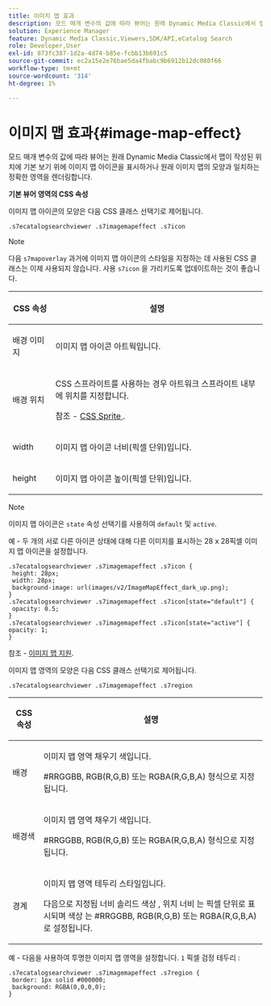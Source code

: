 ```yaml
---
title: 이미지 맵 효과
description: 모드 매개 변수의 값에 따라 뷰어는 원래 Dynamic Media Classic에서 맵이 작성된 위치에 기본 보기 위에 이미지 맵 아이콘을 표시하거나 원래 이미지 맵의 모양과 일치하는 정확한 영역을 렌더링합니다.
solution: Experience Manager
feature: Dynamic Media Classic,Viewers,SDK/API,eCatalog Search
role: Developer,User
exl-id: 873fc387-1d2a-4d74-b85e-fcbb13b691c5
source-git-commit: ec2a15e2e76bae5da4fbabc9b6912b12dc080f66
workflow-type: tm+mt
source-wordcount: '314'
ht-degree: 1%

---
```


# 이미지 맵 효과{#image-map-effect}

모드 매개 변수의 값에 따라 뷰어는 원래 Dynamic Media Classic에서 맵이 작성된 위치에 기본 보기 위에 이미지 맵 아이콘을 표시하거나 원래 이미지 맵의 모양과 일치하는 정확한 영역을 렌더링합니다.

<!--<a id="section_061E550C1C1D4DB2BD663A898895B38C"></a>-->

**기본 뷰어 영역의 CSS 속성**

이미지 맵 아이콘의 모양은 다음 CSS 클래스 선택기로 제어됩니다.

```
.s7ecatalogsearchviewer .s7imagemapeffect .s7icon
```

>[!NOTE]
>
>다음 `s7mapoverlay` 과거에 이미지 맵 아이콘의 스타일을 지정하는 데 사용된 CSS 클래스는 이제 사용되지 않습니다. 사용 `s7icon` 을 가리키도록 업데이트하는 것이 좋습니다.

<table id="table_94EE3F5BBE4547C0B4943471CEE7EDE4"> 
 <thead> 
  <tr> 
   <th colname="col1" class="entry"> <p> CSS 속성 </p> </th> 
   <th colname="col2" class="entry"> <p>설명 </p> </th> 
  </tr> 
 </thead>
 <tbody> 
  <tr> 
   <td colname="col1"> <p> <span class="codeph"> 배경 이미지 </span> </p> </td> 
   <td colname="col2"> <p>이미지 맵 아이콘 아트웍입니다. </p> </td> 
  </tr> 
  <tr> 
   <td colname="col1"> <p> <span class="codeph"> 배경 위치 </span> </p> </td> 
   <td colname="col2"> <p> CSS 스프라이트를 사용하는 경우 아트워크 스프라이트 내부에 위치를 지정합니다. </p> <p>참조 - <a href="../../../c-html5-s7-aem-asset-viewers/c-html5-ecatsearch-viewer-about/c-html5-ecatsearch-viewer-customizingviewer/c-html5-ecatsearch-viewer-customizingviewer.md#section-9d570f95eb2443aca74c1b02f6e89aff" format="dita" scope="local"> CSS Sprite </a>. </p> </td> 
  </tr> 
  <tr> 
   <td colname="col1"> <p> <span class="codeph"> width </span> </p> </td> 
   <td colname="col2"> <p>이미지 맵 아이콘 너비(픽셀 단위)입니다. </p> </td> 
  </tr> 
  <tr> 
   <td colname="col1"> <p> <span class="codeph"> height </span> </p> </td> 
   <td colname="col2"> <p>이미지 맵 아이콘 높이(픽셀 단위)입니다. </p> </td> 
  </tr> 
 </tbody> 
</table>

>[!NOTE]
>
>이미지 맵 아이콘은 `state` 속성 선택기를 사용하여 `default` 및 `active`.

예 - 두 개의 서로 다른 아이콘 상태에 대해 다른 이미지를 표시하는 28 x 28픽셀 이미지 맵 아이콘을 설정합니다.

```
.s7ecatalogsearchviewer .s7imagemapeffect .s7icon { 
 height: 28px; 
 width: 28px;  
 background-image: url(images/v2/ImageMapEffect_dark_up.png); 
} 
.s7ecatalogsearchviewer .s7imagemapeffect .s7icon[state="default"] { 
 opacity: 0.5; 
} 
.s7ecatalogsearchviewer .s7imagemapeffect .s7icon[state="active"] { 
opacity: 1; 
}
```

참조 - [이미지 맵 지원](../../../c-html5-s7-aem-asset-viewers/c-html5-20-ecatalog-viewer-about/c-html5-20-ecatalog-image-map-support.md#concept-28759efae5014a1fa8b0fb14dc26812a).

이미지 맵 영역의 모양은 다음 CSS 클래스 선택기로 제어됩니다.

```
.s7ecatalogsearchviewer .s7imagemapeffect .s7region
```

<table id="table_1FF98CE842604AAABD838FF528CDC4EF"> 
 <thead> 
  <tr> 
   <th colname="col1" class="entry"> <p> CSS 속성 </p> </th> 
   <th colname="col2" class="entry"> <p>설명 </p> </th> 
  </tr> 
 </thead>
 <tbody> 
  <tr> 
   <td colname="col1"> <p> <span class="codeph"> 배경 </span> </p> </td> 
   <td colname="col2"> <p> 이미지 맵 영역 채우기 색입니다. </p> <p>#RRGGBB, RGB(R,G,B) 또는 RGBA(R,G,B,A) 형식으로 지정됩니다. </p> </td> 
  </tr> 
  <tr> 
   <td colname="col1"> <p> <span class="codeph"> 배경색 </span> </p> </td> 
   <td colname="col2"> <p> 이미지 맵 영역 채우기 색입니다. </p> <p>#RRGGBB, RGB(R,G,B) 또는 RGBA(R,G,B,A) 형식으로 지정됩니다. </p> </td> 
  </tr> 
  <tr> 
   <td colname="col1"> <p> <span class="codeph"> 경계 </span> </p> </td> 
   <td colname="col2"> <p> 이미지 맵 영역 테두리 스타일입니다. </p> <p>다음으로 지정됨 <span class="codeph"> <span class="varname"> 너비 </span> 솔리드 <span class="varname"> 색상 </span> </span>, 위치 <span class="codeph"> <span class="varname"> 너비 </span> </span> 는 픽셀 단위로 표시되며 <span class="codeph"> <span class="varname"> 색상 </span> </span> 는 #RRGGBB, RGB(R,G,B) 또는 RGBA(R,G,B,A)로 설정됩니다. </p> </td> 
  </tr> 
 </tbody> 
</table>

예 - 다음을 사용하여 투명한 이미지 맵 영역을 설정합니다. `1` 픽셀 검정 테두리 :

```
.s7ecatalogsearchviewer .s7imagemapeffect .s7region { 
 border: 1px solid #000000; 
 background: RGBA(0,0,0,0);  
}
```
